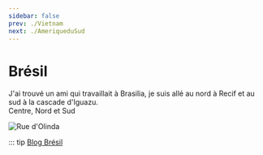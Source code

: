 ```yaml
---
sidebar: false
prev: ./Vietnam
next: ./AmeriqueduSud
---
```


# Brésil

J'ai trouvé un ami qui travaillait à Brasilia, je suis allé au nord à Recif et au sud à la cascade d'Iguazu.<br />
Centre, Nord et Sud

<img :src="$withBase('/img/rue_bresil_zero.jpg')" alt="Rue d'Olinda">

::: tip
[Blog Brésil](http://bresil.rouquin.me/)
